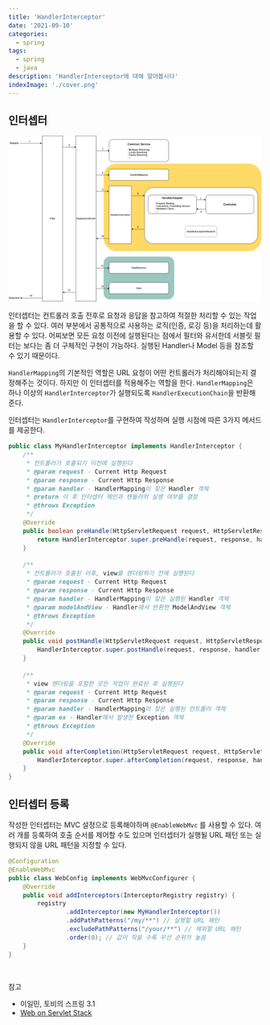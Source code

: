 ```yaml
---
title: 'HandlerInterceptor'
date: '2021-09-10'
categories:
  - spring
tags:
  - spring
  - java
description: 'HandlerInterceptor에 대해 알아봅시다'
indexImage: './cover.png'
---
```


## 인터셉터  

![spring-mvc-request-lifecycle](spring-mvc-request-lifecycle.png)

인터셉터는 컨트롤러 호출 전후로 요청과 응답을 참고하여 적절한 처리할 수 있는 작업을 할 수 있다. 
여러 부분에서 공통적으로 사용하는 로직(인증, 로깅 등)을 처리하는데 활용할 수 있다. 
어찌보면 모든 요청 이전에 실행된다는 점에서 필터와 유서한데 서블릿 필터는 보다는 좀 더 구체적인 구현이 가능하다. 
실행된 Handler나 Model 등을 참조할 수 있기 때문이다. 

```HandlerMapping```의 기본적인 역할은 URL 요청이 어떤 컨트롤러가 처리해야되는지 결정해주는 것이다. 
하지만 이 인터셉터를 적용해주는 역할을 한다. ```HandlerMapping```은 하나 이상의 ```HandlerInterceptor```가 실행되도록 ```HandlerExecutionChain```을 반환해준다.  

인터셉터는 ```HandlerInterceptor```를 구현하여 작성하며 실행 시점에 따른 3가지 메서드를 제공한다. 

``` java
public class MyHandlerInterceptor implements HandlerInterceptor {
    /**
     * 컨트롤러가 호출되기 이전에 실행된다
     * @param request - Current Http Request
     * @param response - Current Http Response
     * @param handler - HandlerMapping이 찾은 Handler 객체
     * @return 이 후 인터셉터 체인과 핸들러의 실행 여부를 결정
     * @throws Exception
     */
    @Override
    public boolean preHandle(HttpServletRequest request, HttpServletResponse response, Object handler) throws Exception {
        return HandlerInterceptor.super.preHandle(request, response, handler);
    }

    /**
     * 컨트롤러가 호출된 이후, view를 렌더링하기 전에 실행된다
     * @param request - Current Http Request
     * @param response - Current Http Response
     * @param handler - HandlerMapping이 찾은 실행된 Handler 객체
     * @param modelAndView - Handler에서 반환한 ModelAndView 객체
     * @throws Exception
     */
    @Override
    public void postHandle(HttpServletRequest request, HttpServletResponse response, Object handler, ModelAndView modelAndView) throws Exception {
        HandlerInterceptor.super.postHandle(request, response, handler, modelAndView);
    }

    /**
     * view 렌더링을 포함한 모든 작업이 완료된 후 실행된다
     * @param request - Current Http Request
     * @param response - Current Http Response
     * @param handler - HandlerMapping이 찾은 실행된 컨트롤러 객체
     * @param ex - Handler에서 발생한 Exception 객체
     * @throws Exception
     */
    @Override
    public void afterCompletion(HttpServletRequest request, HttpServletResponse response, Object handler, Exception ex) throws Exception {
        HandlerInterceptor.super.afterCompletion(request, response, handler, ex);
    }
}
```

## 인터셉터 등록

작성한 인터셉터는 MVC 설정으로 등록해야하며 ```@EnableWebMvc``` 를 사용할 수 있다. 
여러 개를 등록하여 호출 순서를 제어할 수도 있으며 인터셉터가 실행될 URL 패턴 또는 실행되지 않을 URL 패턴을 지정할 수 있다. 

``` java
@Configuration
@EnableWebMvc
public class WebConfig implements WebMvcConfigurer {
    @Override
    public void addInterceptors(InterceptorRegistry registry) {
        registry
                .addInterceptor(new MyHandlerInterceptor())
                .addPathPatterns("/my/**") // 실행할 URL 패턴
                .excludePathPatterns("/your/**") // 제외할 URL 패턴
                .order(0); // 값이 작을 수록 우선 순위가 높음
    }
}
```

<br/>

참고
- 이일민, 토비의 스프링 3.1
- [Web on Servlet Stack](https://docs.spring.io/spring-framework/docs/current/reference/html/web.html#spring-web)